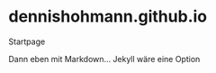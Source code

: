 # dennishohmann.github.io
Startpage

Dann eben mit Markdown... Jekyll wäre eine Option

   [Südafrika-Projekt]: https://dennishohmann.github.io/suedafrica/ "Title"
